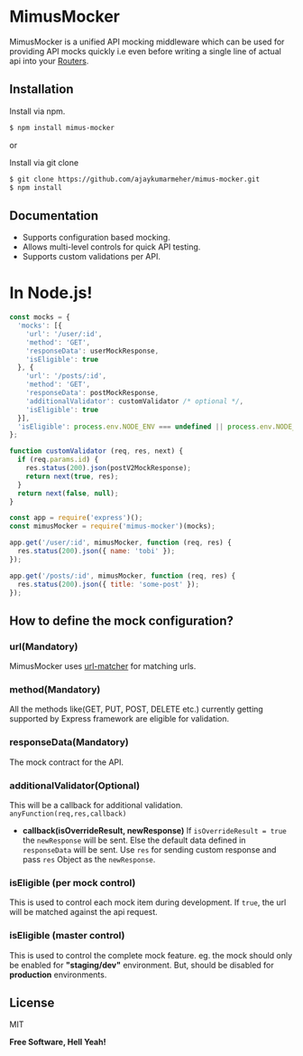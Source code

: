 # MimusMocker

MimusMocker is a unified API mocking middleware which can be used for providing API mocks quickly i.e even before writing a single line of actual api into your [Routers](https://expressjs.com/en/guide/routing.html).

## Installation

Install via npm.

```bash
$ npm install mimus-mocker
```

or

Install via git clone

```bash
$ git clone https://github.com/ajaykumarmeher/mimus-mocker.git
$ npm install
```
  
## Documentation
  - Supports configuration based mocking.
  - Allows multi-level controls for quick API testing.
  - Supports custom validations per API.


# In Node.js!

```js
const mocks = {
  'mocks': [{
    'url': '/user/:id',
    'method': 'GET',
    'responseData': userMockResponse,
    'isEligible': true 
  }, {
    'url': '/posts/:id',
    'method': 'GET',
    'responseData': postMockResponse,
    'additionalValidator': customValidator /* optional */,
    'isEligible': true
  }],
  'isEligible': process.env.NODE_ENV === undefined || process.env.NODE_ENV === 'staging'
};

function customValidator (req, res, next) {
  if (req.params.id) {
    res.status(200).json(postV2MockResponse);
    return next(true, res);
  }
  return next(false, null);
}

const app = require('express')();
const mimusMocker = require('mimus-mocker')(mocks);

app.get('/user/:id', mimusMocker, function (req, res) {
  res.status(200).json({ name: 'tobi' });
});

app.get('/posts/:id', mimusMocker, function (req, res) {
  res.status(200).json({ title: 'some-post' });
});
```

## How to define the mock configuration?

### url(Mandatory)
MimusMocker uses [url-matcher](https://www.npmjs.com/package/url-matcher) for matching urls.

### method(Mandatory)
All the methods like(GET, PUT, POST, DELETE etc.) currently getting supported by Express framework are eligible for validation.

### responseData(Mandatory)
The mock contract for the API.

### additionalValidator(Optional)
This will be a callback for additional validation. 
```anyFunction(req,res,callback)```
* **callback(isOverrideResult, newResponse)**
If `isOverrideResult = true` the `newResponse` will be sent. Else the default data defined in `responseData` will be sent. Use `res` for sending custom response and pass `res` Object as the `newResponse`. 

### isEligible (per mock control)
This is used to control each mock item during development. If `true`, the url will be matched against the api request.

### isEligible (master control)
This is used to control the complete mock feature. eg. the mock should only be enabled for **"staging/dev"** environment. But, should be disabled for **production** environments.

License
----

MIT


**Free Software, Hell Yeah!**

